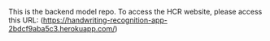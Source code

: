 This is the backend model repo. To access the HCR website, please access this URL: (https://handwriting-recognition-app-2bdcf9aba5c3.herokuapp.com/)
